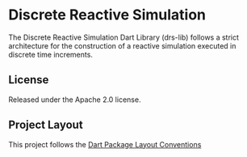 Discrete Reactive Simulation
============================

The Discrete Reactive Simulation Dart Library (drs-lib) follows a strict
architecture for the construction of a reactive simulation executed in
discrete time increments.


License
-------

Released under the Apache 2.0 license.


Project Layout
--------------

This project follows the
[Dart Package Layout Conventions](http://pub.dartlang.org/doc/package-layout.html)

